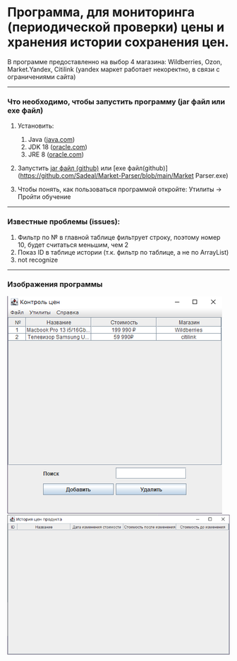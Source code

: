 # Программа, для мониторинга (периодической проверки) цены и хранения истории сохранения цен. #
В программе предоставленно на выбор 4 магазина: Wildberries, Ozon, Market.Yandex, Citilink (yandex маркет работает некоректно, в связи с ограничениями сайта)

-------------------------
### Что необходимо, чтобы запустить программу (jar файл или exe файл) ###
1. Установить:
    1) Java ([java.com](https://www.java.com/ru/download/))
    2) JDK 18 ([oracle.com](https://www.oracle.com/java/technologies/downloads/#jdk18-windows))
    3) JRE 8 ([oracle.com](https://www.oracle.com/java/technologies/downloads/#jre8-windows))

2. Запустить [jar файл (github)](https://github.com/Sadeal/Market-Parser/blob/main/Course.jar) или [exe файл(github)](https://github.com/Sadeal/Market-Parser/blob/main/Market Parser.exe)

3. Чтобы понять, как пользоваться программой откройте: Утилиты -> Пройти обучение
-------------------------

### Известные проблемы (issues): ###
  1. Фильтр по № в главной таблице фильтрует строку, поэтому номер 10, будет считаться меньшим, чем 2
  2. Показ ID в таблице истории (т.к. фильтр по таблице, а не по ArrayList)
  3. not recognize
-------------------------
### Изображения программы ###
![Основное окно](https://github.com/Sadeal/JavaCourse/blob/main/img/main.png)
![Окно истории](https://github.com/Sadeal/JavaCourse/blob/main/img/history.png)
